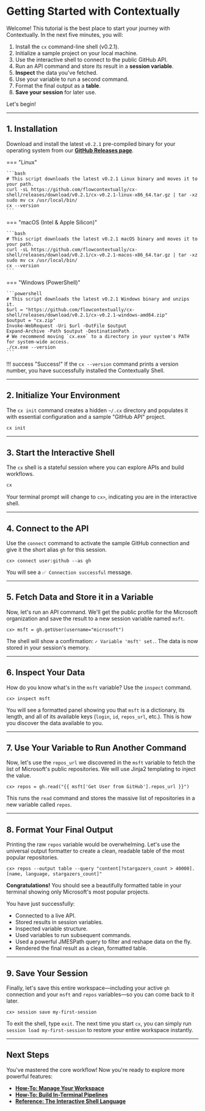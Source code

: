 # Getting Started with Contextually

Welcome! This tutorial is the best place to start your journey with Contextually. In the next five minutes, you will:

1.  Install the `cx` command-line shell (v0.2.1).
2.  Initialize a sample project on your local machine.
3.  Use the interactive shell to connect to the public GitHub API.
4.  Run an API command and store its result in a **session variable**.
5.  **Inspect** the data you've fetched.
6.  Use your variable to run a second command.
7.  Format the final output as a **table**.
8.  **Save your session** for later use.

<!-- TODO: Add animated GIF of this entire workflow -->

Let's begin!

---

## 1. Installation

Download and install the latest `v0.2.1` pre-compiled binary for your operating system from our [**GitHub Releases page**](https://github.com/flowcontextually/cx-shell/releases).

=== "Linux"

    ```bash
    # This script downloads the latest v0.2.1 Linux binary and moves it to your path.
    curl -sL https://github.com/flowcontextually/cx-shell/releases/download/v0.2.1/cx-v0.2.1-linux-x86_64.tar.gz | tar -xz
    sudo mv cx /usr/local/bin/
    cx --version
    ```

=== "macOS (Intel & Apple Silicon)"

    ```bash
    # This script downloads the latest v0.2.1 macOS binary and moves it to your path.
    curl -sL https://github.com/flowcontextually/cx-shell/releases/download/v0.2.1/cx-v0.2.1-macos-x86_64.tar.gz | tar -xz
    sudo mv cx /usr/local/bin/
    cx --version
    ```

=== "Windows (PowerShell)"

    ```powershell
    # This script downloads the latest v0.2.1 Windows binary and unzips it.
    $url = "https://github.com/flowcontextually/cx-shell/releases/download/v0.2.1/cx-v0.2.1-windows-amd64.zip"
    $output = "cx.zip"
    Invoke-WebRequest -Uri $url -OutFile $output
    Expand-Archive -Path $output -DestinationPath .
    # We recommend moving `cx.exe` to a directory in your system's PATH for system-wide access.
    ./cx.exe --version
    ```

!!! success "Success!"
If the `cx --version` command prints a version number, you have successfully installed the Contextually Shell.

---

## 2. Initialize Your Environment

The `cx init` command creates a hidden `~/.cx` directory and populates it with essential configuration and a sample "GitHub API" project.

```bash
cx init
```

---

## 3. Start the Interactive Shell

The `cx` shell is a stateful session where you can explore APIs and build workflows.

```bash
cx
```

Your terminal prompt will change to `cx>`, indicating you are in the interactive shell.

---

## 4. Connect to the API

Use the `connect` command to activate the sample GitHub connection and give it the short alias `gh` for this session.

```
cx> connect user:github --as gh
```

You will see a `✅ Connection successful` message.

---

## 5. Fetch Data and Store it in a Variable

Now, let's run an API command. We'll get the public profile for the Microsoft organization and save the result to a new session variable named `msft`.

```
cx> msft = gh.getUser(username="microsoft")
```

The shell will show a confirmation: `✓ Variable 'msft' set.`. The data is now stored in your session's memory.

---

## 6. Inspect Your Data

How do you know what's in the `msft` variable? Use the `inspect` command.

```
cx> inspect msft
```

You will see a formatted panel showing you that `msft` is a dictionary, its length, and all of its available keys (`login`, `id`, `repos_url`, etc.). This is how you discover the data available to you.

---

## 7. Use Your Variable to Run Another Command

Now, let's use the `repos_url` we discovered in the `msft` variable to fetch the list of Microsoft's public repositories. We will use Jinja2 templating to inject the value.

```
cx> repos = gh.read("{{ msft['Get User from GitHub'].repos_url }}")
```

This runs the `read` command and stores the massive list of repositories in a new variable called `repos`.

---

## 8. Format Your Final Output

Printing the raw `repos` variable would be overwhelming. Let's use the universal output formatter to create a clean, readable table of the most popular repositories.

```
cx> repos --output table --query "content[?stargazers_count > 40000].[name, language, stargazers_count]"
```

**Congratulations!** You should see a beautifully formatted table in your terminal showing only Microsoft's most popular projects.

You have just successfully:

- Connected to a live API.
- Stored results in session variables.
- Inspected variable structure.
- Used variables to run subsequent commands.
- Used a powerful JMESPath query to filter and reshape data on the fly.
- Rendered the final result as a clean, formatted table.

---

## 9. Save Your Session

Finally, let's save this entire workspace—including your active `gh` connection and your `msft` and `repos` variables—so you can come back to it later.

```
cx> session save my-first-session
```

To exit the shell, type `exit`. The next time you start `cx`, you can simply run `session load my-first-session` to restore your entire workspace instantly.

---

## Next Steps

You've mastered the core workflow! Now you're ready to explore more powerful features:

- [**How-To: Manage Your Workspace**](../how-to/managing-your-workspace.md)
- [**How-To: Build In-Terminal Pipelines**](../how-to/building-pipelines.md)
- [**Reference: The Interactive Shell Language**](../reference/repl.md)
